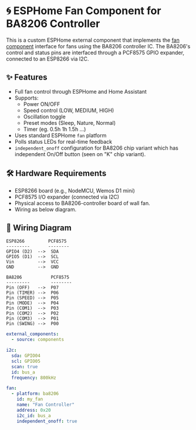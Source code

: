 # 🌀 ESPHome Fan Component for BA8206 Controller

This is a custom ESPHome external component that implements the [fan component](https://esphome.io/components/fan/index.html) interface for fans using the BA8206 controller IC. The BA8206's control and status pins are interfaced through a PCF8575 GPIO expander, connected to an ESP8266 via I2C.

## ✨ Features

- Full fan control through ESPHome and Home Assistant
- Supports:
  - Power ON/OFF
  - Speed control (LOW, MEDIUM, HIGH)
  - Oscillation toggle
  - Preset modes (Sleep, Nature, Normal)
  - Timer (eg. 0.5h 1h 1.5h ...)
- Uses standard ESPHome `fan` platform
- Polls status LEDs for real-time feedback
- `independent_onoff` configuration for BA8206 chip variant which has independent On/Off button (seen on "K" chip variant).

## 🛠️ Hardware Requirements

- ESP8266 board (e.g., NodeMCU, Wemos D1 mini)
- PCF8575 I/O expander (connected via I2C)
- Physical access to BA8206-controller board of wall fan.
- Wiring as below diagram. 

## 🔌 Wiring Diagram

```text
ESP8266         PCF8575
---------       --------
GPIO4 (D2)  -->  SDA
GPIO5 (D1)  -->  SCL
Vin         -->  VCC
GND         -->  GND
```
```
BA8206           PCF8575
---------        --------
Pin (OFF)   -->  P07
Pin (TIMER) -->  P06
Pin (SPEED) -->  P05
Pin (MODE)  -->  P04
Pin (COM1)  -->  P03
Pin (COM2)  -->  P02
Pin (COM3)  -->  P01
Pin (SWING) -->  P00
```
```yaml
external_components:
  - source: components

i2c:
  sda: GPIO04
  scl: GPIO05
  scan: true
  id: bus_a
  frequency: 800kHz

fan:
  - platform: ba8206
    id: my_fan
    name: "Fan Controller"
    address: 0x20
    i2c_id: bus_a
    independent_onoff: true
```